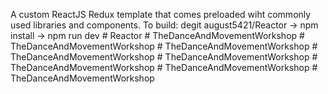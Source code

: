 A custom ReactJS Redux template that comes preloaded wiht commonly used libraries and components. To build:
degit august5421/Reactor ->
npm install ->
npm run dev
#   R e a c t o r 
 
 
#   T h e D a n c e A n d M o v e m e n t W o r k s h o p  
 #   T h e D a n c e A n d M o v e m e n t W o r k s h o p  
 #   T h e D a n c e A n d M o v e m e n t W o r k s h o p  
 #   T h e D a n c e A n d M o v e m e n t W o r k s h o p  
 #   T h e D a n c e A n d M o v e m e n t W o r k s h o p  
 #   T h e D a n c e A n d M o v e m e n t W o r k s h o p  
 #   T h e D a n c e A n d M o v e m e n t W o r k s h o p  
 #   T h e D a n c e A n d M o v e m e n t W o r k s h o p  
 